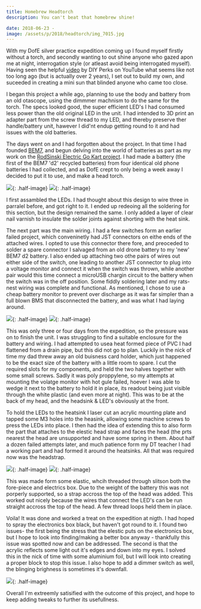 ```yaml
---
title: Homebrew Headtorch
description: You can't beat that homebrew shine!

date: 2018-06-23 -
image: /assets/p/2018/headtorch/img_7015.jpg
---
```


With my DofE silver practice expedition coming up I found myself firstly without a torch, and secondly wanting to out shine anyone who gazed apon me at night, interrogation style (or atleast avoid being interrogated myself). Having seen the helpful [video](https://youtu.be/kl1UPoYSAow) by DIY Perks on YouTube what seems like not too long ago (but is actually over 2 years), I set out to build my own, and suceeded in creating a mini sun that blinded anyone who came too close.

I began this project a while ago, planning to use the body and battery from an old otascope, using the dimmmer machnism to do the same for the torch. The specs looked good, the super efficient LED's I had consumed less power than the old original LED in the unit. I had intended to 3D print an adapter part from the screw thread to my LED, and thereby preserve ther handle/battery unit, hawever I did'nt endup getting round to it and had issues with the old batteries.

The days went on and I had forgotten about the project. In that time I had founded [BEM7](https://bem7.tk), and begun delving into the world of batteries as part as my work on the [RodSinski Electric Go Kart project](https://kart.bem7.tk). I had made a battery (the first of the BEM7 'd2' recycled batteries) from four identical old phone batteries I had collected, and as DofE crept to only being a week away I decided to put it to use, and make a head torch.

![](/assets/p/2018/headtorch/img_6969.jpg){: .half-image}
![](/assets/p/2018/headtorch/img_6985.jpg){: .half-image}

I first assambled the LEDs. I had thought about this design to wire three in parralel before, and got right to it. I ended up redeoing all the soldering for this section, but the design remained the same. I only added a layer of clear nail varnish to insulate the solder joints against shorting with the heat sink.

The next part was the main wiring. I had a few switches form an earlier failed project, which conveninetly had JST connectors on eithe ends of the attached wires. I opted to use this connector there fore, and preoceded to solder a spare connector I salvaged from an old drone battery to my 'new' BEM7 d2 battery. I also ended up attaching two othe pairs of wires out either side of the switch, one leading to another JST connector to plug into a voltage monitor and connect it when the switch was thrown, while another pair would this time connect a microUSB chargin circuit to the battery when the switch was in the off position. Some fiddly soldering later and my rats-nest wiring was complete and functional. As mentioned, I chose to use a cheap battery monitor to prevent over discharge as it was far simpler than a full blown BMS that disconnected the battery, and was what I had laying around.

![](/assets/p/2018/headtorch/img_6995.jpg){: .half-image}
![](/assets/p/2018/headtorch/img_6997.jpg){: .half-image}

This was only three or four days from the expedition, so the pressure was on to finish the unit. I was struggling to find a suitable enclosure for the battery and wiring. I had attempted to usea heat formed piece of PVC I had flattened from a drain pipe, but this did not go to plan. Luckily in the nick of time my dad threw away an old buisness card holder, which just happened to be the exact size of the battery with a little room to spare. I cut the required slots for my components, and held the two halves together with some small screws. Sadly it was poly proppylene, so my attempts at mounting the volatge monitor with hot gule failed, hoever I was able to wedge it next to the battery to hold it in place, its readout being just visible through the white plastic (and even more at night). This was to be at the back of my head, and the headsink & LED's obviously at the front.

To hold the LEDs to the heatsink I laser cut an acrylic mounting plate and tapped some M3 holes into the heasink, allowing some machine screws to press the LEDs into place. I then had the idea of extending this to also form the part that attaches to the elestic head strap and faces the head (the prts nearest the head are unsupported and have some spring in them. About half a dozen failed attempts later, and much patience form my DT teacher I had a working part and had formed it around the heatsinks. All that was required now was the headstrap.

![](/assets/p/2018/headtorch/img_7015.jpg){: .half-image}
![](/assets/p/2018/headtorch/img_7018.jpg){: .half-image}

This was made form some elastic, whcih threaded through slitson both the fore-piece and electrics box. Due to the weight of the battery this was not porperly supported, so a strap accross the top of the head was added. This worked out nicely because the wires that connect the LED's can be run straight accross the top of the head. A few thread loops held them in place.

Voila! It was done and worked a treat on the expedition at nigth. I had hoped to spray the electronics box black, but haven't got round to it. I found two issues- the first being the stress that the elestic puts on the electronics box, but I hope to look into finding/making a better box anyway - thankfully this issue was spotted now and can be addressed. The second is that the acrylic reflects some light out it's edges and down into my eyes. I solved this in the nick of time with some aluminium foil, but I will look into creating a proper block to stop this issue. I also hope to add a dimmer switch as well, the blinging brighness is sometimes it's downfall.

![](/assets/p/2018/headtorch/img_7020.jpg){: .half-image}

Overall I'm extreemly satisified with the outcome of this project, and hope to keep adding tweaks to further its usefullness.
